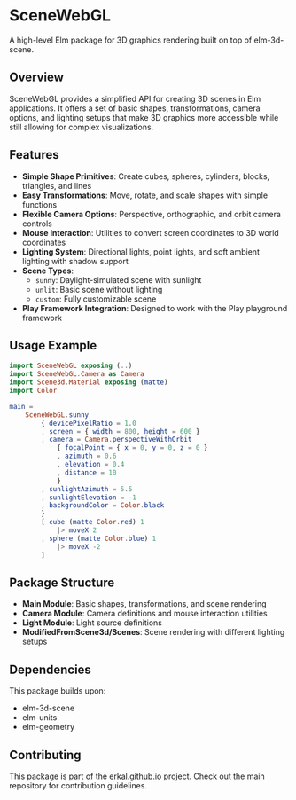 # SceneWebGL

A high-level Elm package for 3D graphics rendering built on top of elm-3d-scene.

## Overview

SceneWebGL provides a simplified API for creating 3D scenes in Elm applications. It offers a set of basic shapes, transformations, camera options, and lighting setups that make 3D graphics more accessible while still allowing for complex visualizations.

## Features

- **Simple Shape Primitives**: Create cubes, spheres, cylinders, blocks, triangles, and lines
- **Easy Transformations**: Move, rotate, and scale shapes with simple functions
- **Flexible Camera Options**: Perspective, orthographic, and orbit camera controls
- **Mouse Interaction**: Utilities to convert screen coordinates to 3D world coordinates
- **Lighting System**: Directional lights, point lights, and soft ambient lighting with shadow support
- **Scene Types**:
  - `sunny`: Daylight-simulated scene with sunlight
  - `unlit`: Basic scene without lighting
  - `custom`: Fully customizable scene
- **Play Framework Integration**: Designed to work with the Play playground framework

## Usage Example

```elm
import SceneWebGL exposing (..)
import SceneWebGL.Camera as Camera
import Scene3d.Material exposing (matte)
import Color

main =
    SceneWebGL.sunny
        { devicePixelRatio = 1.0
        , screen = { width = 800, height = 600 }
        , camera = Camera.perspectiveWithOrbit
            { focalPoint = { x = 0, y = 0, z = 0 }
            , azimuth = 0.6
            , elevation = 0.4
            , distance = 10
            }
        , sunlightAzimuth = 5.5
        , sunlightElevation = -1
        , backgroundColor = Color.black
        }
        [ cube (matte Color.red) 1
            |> moveX 2
        , sphere (matte Color.blue) 1
            |> moveX -2
        ]
```

## Package Structure

- **Main Module**: Basic shapes, transformations, and scene rendering
- **Camera Module**: Camera definitions and mouse interaction utilities
- **Light Module**: Light source definitions
- **ModifiedFromScene3d/Scenes**: Scene rendering with different lighting setups

## Dependencies

This package builds upon:
- elm-3d-scene
- elm-units
- elm-geometry

## Contributing

This package is part of the [erkal.github.io](https://erkal.github.io) project. Check out the main repository for contribution guidelines.